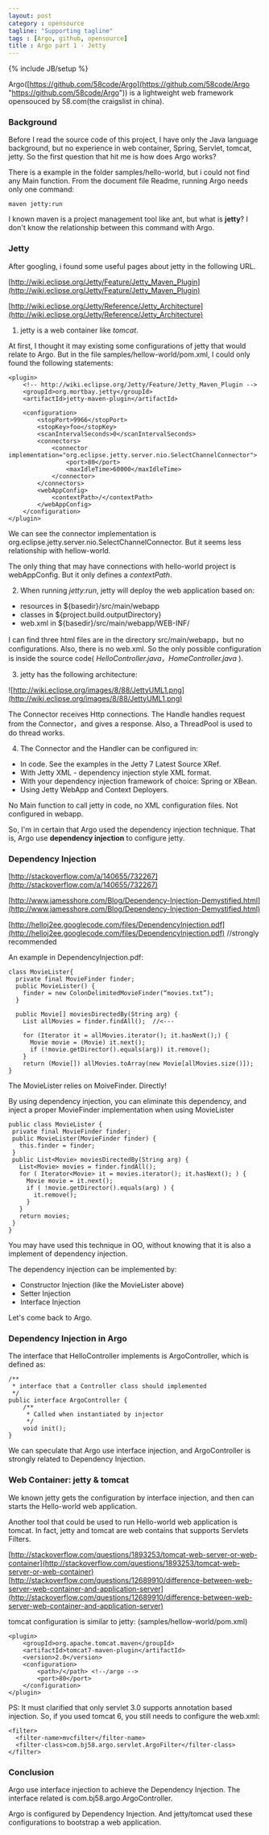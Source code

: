 ```yaml
---
layout: post
category : opensource
tagline: "Supporting tagline"
tags : [Argo, github, opensource]
title : Argo part 1 - Jetty
---
```

{% include JB/setup %}

Argo([https://github.com/58code/Argo](https://github.com/58code/Argo "https://github.com/58code/Argo")) is a lightweight web framework opensouced by 58.com(the craigslist in china). 

### Background ###

Before I read the source code of this project, I have only the Java language background, but no experience in web container, Spring, Servlet, tomcat, jetty. So the first question that hit me is how does Argo works?


There is a example in the folder samples/hello-world, but i could not find any Main function. From the document file Readme, running Argo needs only one command:

    maven jetty:run

I known maven is a project management tool like ant, but what is **jetty**? I don't know the relationship between this command with Argo.

### Jetty ###

After googling, i found some useful pages about jetty in the following URL.

[http://wiki.eclipse.org/Jetty/Feature/Jetty_Maven_Plugin](http://wiki.eclipse.org/Jetty/Feature/Jetty_Maven_Plugin)

[http://wiki.eclipse.org/Jetty/Reference/Jetty_Architecture](http://wiki.eclipse.org/Jetty/Reference/Jetty_Architecture)

1) jetty is a web container like *tomcat*.

At first, I thought it may existing some configurations of jetty that would relate to Argo. But in the file samples/hellow-world/pom.xml, I could only found the following statements:

	<plugin>  
	    <!-- http://wiki.eclipse.org/Jetty/Feature/Jetty_Maven_Plugin -->  
	    <groupId>org.mortbay.jetty</groupId>  
	    <artifactId>jetty-maven-plugin</artifactId>  
	  
	    <configuration>  
	        <stopPort>9966</stopPort>  
	        <stopKey>foo</stopKey>  
	        <scanIntervalSeconds>0</scanIntervalSeconds>  
	        <connectors>  
	            <connector implementation="org.eclipse.jetty.server.nio.SelectChannelConnector">  
	                <port>80</port>  
	                <maxIdleTime>60000</maxIdleTime>  
	            </connector>  
	        </connectors>  
	        <webAppConfig>  
	            <contextPath>/</contextPath>  
	        </webAppConfig>  
	    </configuration>  
	</plugin>  

We can see the connector implementation is org.eclipse.jetty.server.nio.SelectChannelConnector. But it seems less relationship with hellow-world.

The only thing that may have connections with hello-world project is webAppConfig. But it only defines a *contextPath*.

2) When running *jetty:run*, jetty will deploy the web application based on:

- resources in ${basedir}/src/main/webapp
- classes in ${project.build.outputDirectory}
- web.xml in ${basedir}/src/main/webapp/WEB-INF/


I can find three html files are in the directory src/main/webapp，but no configurations. Also, there is no web.xml. So the only possible configuration is inside the source code( *HelloController.java*，*HomeController.java* ).

3) jetty has the following architecture:

![http://wiki.eclipse.org/images/8/88/JettyUML1.png](http://wiki.eclipse.org/images/8/88/JettyUML1.png)

The Connector receives Http connections. The Handle handles request from the Connector，and gives a response. Also, a ThreadPool is used to do thread works.

4) The Connector and the Handler can be configured in:

- In code. See the examples in the Jetty 7 Latest Source XRef.
- With Jetty XML - dependency injection style XML format.
- With your dependency injection framework of choice: Spring or XBean.
- Using Jetty WebApp and Context Deployers.


No Main function to call jetty in code, no XML configuration files. Not configured in webapp. 

So, I'm in certain that Argo used the dependency injection technique. That is, Argo use **dependency injection** to configure jetty.


### Dependency Injection ###
[http://stackoverflow.com/a/140655/732267](http://stackoverflow.com/a/140655/732267)

[http://www.jamesshore.com/Blog/Dependency-Injection-Demystified.html](http://www.jamesshore.com/Blog/Dependency-Injection-Demystified.html)

[http://helloj2ee.googlecode.com/files/DependencyInjection.pdf](http://helloj2ee.googlecode.com/files/DependencyInjection.pdf) //strongly recommended 

An example in DependencyInjection.pdf:

    class MovieLister{
      private final MovieFinder finder;
      public MovieLister() {
        finder = new ColonDelimitedMovieFinder(“movies.txt”);
      }

      public Movie[] moviesDirectedBy(String arg) {  
        List allMovies = finder.findAll();  //<---

        for (Iterator it = allMovies.iterator(); it.hasNext();) {  
          Movie movie = (Movie) it.next();  
          if (!movie.getDirector().equals(arg)) it.remove();  
        }
        return (Movie[]) allMovies.toArray(new Movie[allMovies.size()]);  
    }
    

The MovieLister relies on MoiveFinder. Directly!

By using dependency injection, you can eliminate this dependency, and inject a proper MovieFinder implementation when using MovieLister

    public class MovieLister {
     private final MovieFinder finder;
     public MovieLister(MovieFinder finder) {
       this.finder = finder;
     }
     public List<Movie> moviesDirectedBy(String arg) {
       List<Movie> movies = finder.findAll();
       for ( Iterator<Movie> it = movies.iterator(); it.hasNext(); ) {
         Movie movie = it.next();
         if ( !movie.getDirector().equals(arg) ) {
           it.remove();
         }
       }
       return movies;
     }
    }

You may have used this technique in OO, without knowing that it is also a implement of dependency injection. 

The dependency injection can be implemented by:

- Constructor Injection (like the MovieLister above)
- Setter Injection
- Interface Injection

Let's come back to Argo.

### Dependency Injection in Argo ###

The interface that HelloController implements is ArgoController, which is defined as:

	/**
	 * interface that a Controller class should implemented
	 */
	public interface ArgoController {
	    /**
	     * Called when instantiated by injector
	     */  
	    void init();
	}

We can speculate that Argo use interface injection, and ArgoController is strongly related to Dependency Injection.

### Web Container: jetty & tomcat ###

We known jetty gets the configuration by interface injection, and then can starts the Hello-world web application.

Another tool that could be used to run Hello-world web application is tomcat. In fact, jetty and tomcat are web contains that supports Servlets Filters.

[http://stackoverflow.com/questions/1893253/tomcat-web-server-or-web-container](http://stackoverflow.com/questions/1893253/tomcat-web-server-or-web-container)
[http://stackoverflow.com/questions/12689910/difference-between-web-server-web-container-and-application-server](http://stackoverflow.com/questions/12689910/difference-between-web-server-web-container-and-application-server)

tomcat configuration is similar to jetty: (samples/hellow-world/pom.xml)

	<plugin>  
	    <groupId>org.apache.tomcat.maven</groupId>
	    <artifactId>tomcat7-maven-plugin</artifactId>
	    <version>2.0</version>
	    <configuration>
	        <path>/</path> <!--/argo -->
	        <port>80</port>
	    </configuration>
	</plugin>

PS: It must clarified that only servlet 3.0 supports annotation based injection. So, if you used tomcat 6, you still needs to configure the web.xml:

    <filter>
      <filter-name>mvcfilter</filter-name>
      <filter-class>com.bj58.argo.servlet.ArgoFilter</filter-class>
    </filter>

### Conclusion ###

Argo use interface injection to achieve the Dependency Injection. The interface related is com.bj58.argo.ArgoController.

Argo is configured by Dependency Injection. And jetty/tomcat used these configurations to bootstrap a web application.
